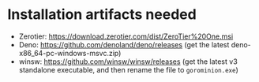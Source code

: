 # Installation artifacts needed

* Zerotier: https://download.zerotier.com/dist/ZeroTier%20One.msi
* Deno: https://github.com/denoland/deno/releases (get the latest deno-x86_64-pc-windows-msvc.zip)
* winsw: https://github.com/winsw/winsw/releases (get the latest v3 standalone executable, and then rename the file to `gorominion.exe`)
